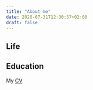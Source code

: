 ```yaml
---
title: "About me"
date: 2020-07-31T12:30:57+02:00
draft: false
---
```


## Life


## Education

My [CV](/files/cv.pdf)









